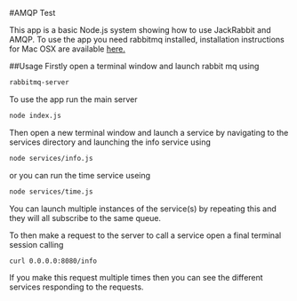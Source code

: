 #AMQP Test

This app is a basic Node.js system showing how to use JackRabbit and AMQP. To use the app you need rabbitmq installed, installation instructions for Mac OSX are available [here.](https://www.rabbitmq.com/install-standalone-mac.html)

##Usage
Firstly open a terminal window and launch rabbit mq using
```bash
rabbitmq-server
```
To use the app run the main server
```bash
node index.js
```
Then open a new terminal window and launch a service by navigating to the services directory and launching the info service using
```bash
node services/info.js
```

or you can run the time service useing
```bash
node services/time.js
```

You can launch multiple instances of the service(s) by repeating this and they will all subscribe to the same queue.

To then make a request to the server to call a service open a final terminal session calling
```bash
curl 0.0.0.0:8080/info
```
If you make this request multiple times then you can see the different services responding to the requests.
